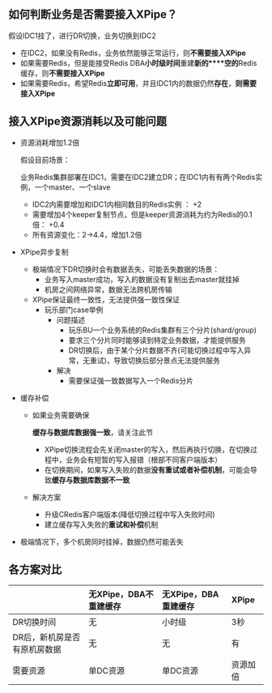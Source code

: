 ## 如何判断业务是否需要接入XPipe？

假设IDC1挂了，进行DR切换，业务切换到IDC2

- 在IDC2，如果没有Redis，业务依然能够正常运行，则**不需要接入XPipe**
- 如果需要Redis，但是能接受Redis DBA**小时级时间**重建**新的****空的**Redis缓存，则**不需要接入XPipe**
- 如果需要Redis，希望Redis**立即可用**，并且IDC1内的数据仍然**存在**，**则需要接入XPipe**

## 接入XPipe资源消耗以及可能问题

- 资源消耗增加1.2倍

  假设目前场景：

  业务Redis集群部署在IDC1，需要在IDC2建立DR；在IDC1内有有两个Redis实例，一个master、一个slave

  - IDC2内需要增加和IDC1内相同数目的Redis实例 ： +2
  - 需要增加4个keeper复制节点，但是keeper资源消耗为约为Redis的0.1倍： +0.4
  - 所有资源变化：2->4.4，增加1.2倍

- XPipe异步复制

  - 极端情况下DR切换时会有数据丢失，可能丢失数据的场景：
    - 业务写入master成功，写入的数据没有复制出去master就挂掉
    - 机房之间网络异常，数据无法跨机房传输
  - XPipe保证最终一致性，无法提供强一致性保证
    - 玩乐部门case举例
      - 问题描述
        - 玩乐BU一个业务系统的Redis集群有三个分片(shard/group)
        - 要求三个分片同时能够读到特定业务数据，才能提供服务
        - DR切换后，由于某个分片数据不齐(可能切换过程中写入异常，无重试)，导致切换后部分景点无法提供服务
      - 解决
        - 需要保证强一致数据写入一个Redis分片

- 缓存补偿

  - 如果业务需要确保

    **缓存与数据库数据强一致**，请关注此节

    - XPipe切换流程会先关闭master的写入，然后再执行切换，在切换过程中，业务会有短暂的写入报错（根部不同客户端版本）
    - 在切换期间，如果写入失败的数据**没有重试或者补偿机制**，可能会导致**缓存与数据库数据不一致**

  - 解决方案

    - 升级CRedis客户端版本(降低切换过程中写入失败时间)
    - 建立缓存写入失败的**重试和补偿**机制

- 极端情况下，多个机房同时挂掉，数据仍然可能丢失

## 各方案对比

|                              | 无XPipe，DBA不重建缓存 | 无XPipe，DBA重建缓存 | XPipe    |
| :--------------------------- | :--------------------- | :------------------- | :------- |
| DR切换时间                   | 无                     | 小时级               | 3秒      |
| DR后，新机房是否有原机房数据 | 无                     | 无                   | 有       |
| 需要资源                     | 单DC资源               | 单DC资源             | 资源加倍 |